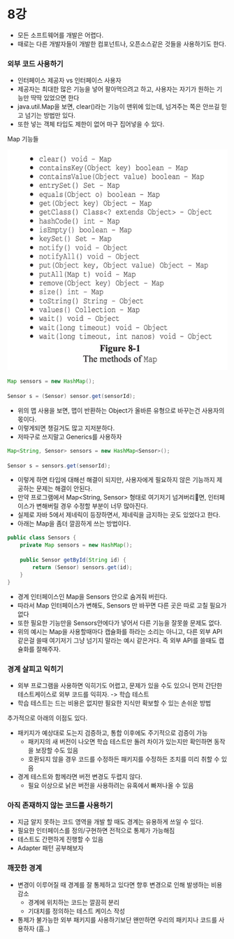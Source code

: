 # 8강
- 모든 소프트웨어를 개발은 어렵다.
- 때로는 다른 개발자들이 개발한 컴포넌트나, 오픈소스같은 것들을 사용하기도 한다.

### 외부 코드 사용하기
- 인터페이스 제공자 vs 인터페이스 사용자
- 제공자는 최대한 많은 기능을 넣어 팔아먹으려고 하고, 사용자는 자기가 원하는 기능만 딱딱 있었으면 한다
- java.util.Map을 보면, clear()라는 기능이 맨위에 있는데, 넘겨주는 쪽은 안쓰길 믿고 넘기는 방법만 있다.
- 또한 넣는 객체 타입도 제한이 없어 마구 집어넣을 수 있다.

Map 기능들

![Alt text](../../images/book/map.png)

```java
Map sensors = new HashMap();

Sensor s = (Sensor) sensor.get(sensorId);
```

- 위의 맵 사용을 보면, 맵이 반환하는 Object가 올바른 유형으로 바꾸는건 사용자의 몫이다.
- 이렇게되면 챙길거도 많고 지저분하다.
- 저따구로 쓰지말고 Generics를 사용하자

```java
Map<String, Sensor> sensors = new HashMap<Sensor>();

Sensor s = sensors.get(sensorId);
```

- 이렇게 하면 타입에 대해선 해결이 되지만, 사용자에게 필요하지 않은 기능까지 제공하는 문제는 해결이 안된다.
- 만약 프로그램에서 Map<String, Sensor> 형태로 여기저기 넘겨버리면, 인터페이스가 변해버릴 경우 수정할 부분이 너무 많아진다.
- 실제로 자바 5에서 제네릭이 등장하면서, 제네릭을 금지하는 곳도 있었다고 한다.
- 아래는 Map을 좀더 깔끔하게 쓰는 방법이다.

```java
public class Sensors {
    private Map sensors = new HashMap();

    public Sensor getById(String id) {
        return (Sensor) sensors.get(id);
    }
}
```

- 경계 인터페이스인 Map을 Sensors 안으로 숨겨줘 버린다.
- 따라서 Map 인터페이스가 변해도, Sensors 만 바꾸면 다른 곳은 따로 고칠 필요가없다
- 또한 필요한 기능만을 Sensors안에다가 넣어서 다른 기능을 잘못쓸 문제도 없다.
- 위의 예시는 Map을 사용할때마다 캡슐화를 하라는 소리는 아니고, 다른 외부 API같은걸 쓸때 여기저기 그냥 넘기지 말라는 예시 같은거다. 즉 외부 API를 쓸때도 캡슐화를 잘해주자.

### 경계 살피고 익히기
- 외부 프로그램을 사용하면 익히기도 어렵고, 문제가 있을 수도 있으니 먼저 간단한 테스트케이스로 외부 코드를 익히자. -> 학습 테스트
- 학습 테스트는 드는 비용은 없지만 필요한 지식만 확보할 수 있는 손쉬운 방법

추가적으로 아래의 이점도 있다.
- 패키지가 예상대로 도는지 검증하고, 통합 이후에도 주기적으로 검증이 가능
    - 패키지의 새 버전이 나오면 학습 테스트만 돌려 차이가 있는지만 확인하면 동작을 보장할 수도 있음
    - 호환되지 않을 경우 코드를 수정하든 패키지를 수정하든 조치를 미리 취할 수 있음
- 경계 테스트와 함께라면 버전 변경도 두렵지 않다.
    - 필요 이상으로 낡은 버전을 사용하려는 유혹에서 빠져나올 수 있음

### 아직 존재하지 않는 코드를 사용하기
- 지금 알지 못하는 코드 영역을 개발 할 때도 경계는 유용하게 쓰일 수 있다.
- 필요한 인터페이스를 정의/구현하면 전적으로 통제가 가능해짐
- 테스트도 간편하게 진행할 수 있음
- Adapter 패턴 공부해보자

### 깨끗한 경계
- 변경이 이루어질 때 경계를 잘 통제하고 있다면 향후 변경으로 인해 발생하는 비용 감소 
    - 경계에 위치하는 코드는 깔끔히 분리
    - 기대치를 정의하는 테스트 케이스 작성
- 통제가 불가능한 외부 패키지를 사용하기보단 왠만하면 우리의 패키지나 코드를 사용하자 (흠..)